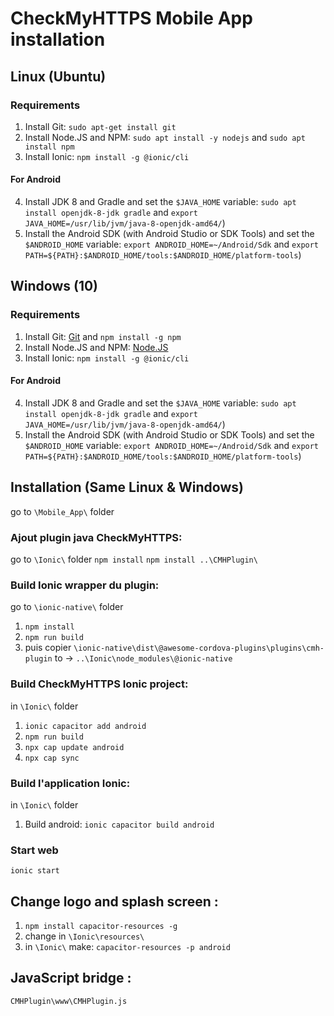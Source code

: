# CheckMyHTTPS Mobile App installation

## Linux (Ubuntu)

### Requirements
1. Install Git: `sudo apt-get install git`
2. Install Node.JS and NPM: `sudo apt install -y nodejs` and `sudo apt install npm`
3. Install Ionic: `npm install -g @ionic/cli`

#### For Android
4. Install JDK 8 and Gradle and set the `$JAVA_HOME` variable: `sudo apt install openjdk-8-jdk gradle` and `export JAVA_HOME=/usr/lib/jvm/java-8-openjdk-amd64/`)
5. Install the Android SDK (with Android Studio or SDK Tools) and set the `$ANDROID_HOME` variable: `export ANDROID_HOME=~/Android/Sdk` and `export PATH=${PATH}:$ANDROID_HOME/tools:$ANDROID_HOME/platform-tools`)


## Windows (10)

### Requirements
1. Install Git: [Git](https://git-scm.com/download/win) and `npm install -g npm`
2. Install Node.JS and NPM: [Node.JS](https://nodejs.org/en/download/)
3. Install Ionic: `npm install -g @ionic/cli`

#### For Android
4. Install JDK 8 and Gradle and set the `$JAVA_HOME` variable: `sudo apt install openjdk-8-jdk gradle` and `export JAVA_HOME=/usr/lib/jvm/java-8-openjdk-amd64/`)
5. Install the Android SDK (with Android Studio or SDK Tools) and set the `$ANDROID_HOME` variable: `export ANDROID_HOME=~/Android/Sdk` and `export PATH=${PATH}:$ANDROID_HOME/tools:$ANDROID_HOME/platform-tools`)


## Installation (Same Linux & Windows)
go to `\Mobile_App\` folder

### Ajout plugin java CheckMyHTTPS:
go to `\Ionic\` folder
`npm install`
`npm install ..\CMHPlugin\`

### Build Ionic wrapper du plugin:
go to `\ionic-native\` folder
1. `npm install`
2. `npm run build`
3. puis copier
`\ionic-native\dist\@awesome-cordova-plugins\plugins\cmh-plugin` 
to -> `..\Ionic\node_modules\@ionic-native`

### Build CheckMyHTTPS Ionic project:
in `\Ionic\` folder
1. `ionic capacitor add android`
2. `npm run build`
3. `npx cap update android`
4. `npx cap sync`

### Build l'application Ionic:
in `\Ionic\` folder
1. Build android: `ionic capacitor build android`

### Start web
`ionic start`


## Change logo and splash screen :
1. `npm install capacitor-resources -g`
2. change in `\Ionic\resources\` 
3. in `\Ionic\` make: `capacitor-resources -p android`


## JavaScript bridge :
`CMHPlugin\www\CMHPlugin.js`